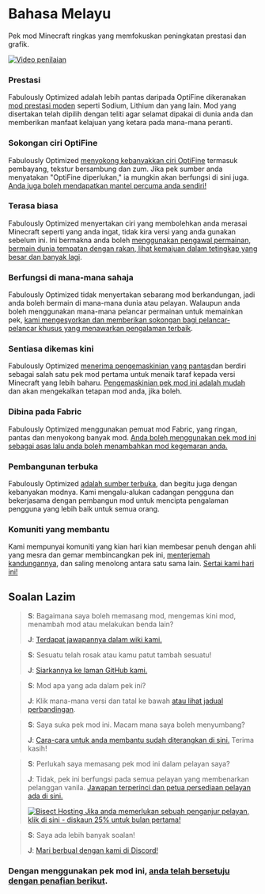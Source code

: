 # Bahasa Melayu

Pek mod Minecraft ringkas yang memfokuskan peningkatan prestasi dan grafik.

[![Video penilaian](https://img.youtube.com/vi/bb8G9X5Q_4I/hqdefault.jpg)](https://www.youtube.com/watch?v=bb8G9X5Q_4I)

### Prestasi

Fabulously Optimized adalah lebih pantas daripada OptiFine dikeranakan [mod prestasi moden][1] seperti Sodium, Lithium dan yang lain. Mod yang disertakan telah dipilih dengan teliti agar selamat dipakai di dunia anda dan memberikan manfaat kelajuan yang ketara pada mana-mana peranti.

### Sokongan ciri OptiFine

Fabulously Optimized [menyokong kebanyakkan ciri OptiFine][2] termasuk pembayang, tekstur bersambung dan zum. Jika pek sumber anda menyatakan "OptiFine diperlukan," ia mungkin akan berfungsi di sini juga. [Anda juga boleh mendapatkan mantel percuma anda sendiri!][3]

### Terasa biasa

Fabulously Optimized menyertakan ciri yang membolehkan anda merasai Minecraft seperti yang anda ingat, tidak kira versi yang anda gunakan sebelum ini. Ini bermakna anda boleh [ menggunakan pengawal permainan, bermain dunia tempatan dengan rakan, lihat kemajuan dalam tetingkap yang besar dan banyak lagi][4].

### Berfungsi di mana-mana sahaja

Fabulously Optimized tidak menyertakan sebarang mod berkandungan, jadi anda boleh bermain di mana-mana dunia atau pelayan. Walaupun anda boleh menggunakan mana-mana pelancar permainan untuk memainkan pek, [kami mengesyorkan dan memberikan sokongan bagi pelancar-pelancar khusus yang menawarkan pengalaman terbaik][5].

### Sentiasa dikemas kini

Fabulously Optimized [menerima pengemaskinian yang pantas][6]dan berdiri sebagai salah satu pek mod pertama untuk menaik taraf kepada versi Minecraft yang lebih baharu. [Pengemaskinian pek mod ini adalah mudah][7] dan akan mengekalkan tetapan mod anda, jika boleh.

### Dibina pada Fabric

Fabulously Optimized menggunakan pemuat mod Fabric, yang ringan, pantas dan menyokong banyak mod. [Anda boleh menggunakan pek mod ini sebagai asas lalu anda boleh menambahkan mod kegemaran anda.][8]

### Pembangunan terbuka

Fabulously Optimized [adalah sumber terbuka][9], dan begitu juga dengan kebanyakan modnya. Kami mengalu-alukan cadangan pengguna dan bekerjasama dengan pembangun mod untuk mencipta pengalaman pengguna yang lebih baik untuk semua orang.

### Komuniti yang membantu

Kami mempunyai komuniti yang kian hari kian membesar penuh dengan ahli yang mesra dan gemar membincangkan pek ini, [menterjemah kandungannya][10], dan saling menolong antara satu sama lain. [Sertai kami hari ini!][11]

## Soalan Lazim

> **S**: Bagaimana saya boleh memasang mod, mengemas kini mod, menambah mod atau melakukan benda lain?
> 
> **J**: [Terdapat jawapannya dalam wiki kami.][12]


> **S**: Sesuatu telah rosak atau kamu patut tambah sesuatu!
> 
> **J**: [Siarkannya ke laman GitHub kami.][9]


> **S**: Mod apa yang ada dalam pek ini?
> 
> **J**: Klik mana-mana versi dan tatal ke bawah [atau lihat jadual perbandingan][1].


> **S**: Saya suka pek mod ini. Macam mana saya boleh menyumbang?
> 
> **J**: [Cara-cara untuk anda membantu sudah diterangkan di sini.][13] Terima kasih!


> **S**: Perlukah saya memasang pek mod ini dalam pelayan saya?
> 
> **J**: Tidak, pek ini berfungsi pada semua pelayan yang membenarkan pelanggan vanila. [ Jawapan terperinci dan petua persediaan pelayan ada di sini.][14]
> 
> [![Bisect Hosting](https://i.ibb.co/gr9mSxW/image.png) Jika anda memerlukan sebuah penganjur pelayan, klik di sini - diskaun 25% untuk bulan pertama!][15]


> **S**: Saya ada lebih banyak soalan!
> 
> **J**: [Mari berbual dengan kami di Discord!][11]

### Dengan menggunakan pek mod ini, [anda telah bersetuju dengan penafian berikut][16].

[1]: https://github.com/Fabulously-Optimized/fabulously-optimized/blob/main/INCLUDED-MODS.md#smooth

[1]: https://github.com/Fabulously-Optimized/fabulously-optimized/blob/main/INCLUDED-MODS.md#smooth
[2]: https://wiki.download.fo/readme/give-up-optifine
[3]: https://wiki.download.fo/readme/free-cape
[4]: https://github.com/Fabulously-Optimized/fabulously-optimized/blob/main/INCLUDED-MODS.md#functional
[5]: https://github.com/Fabulously-Optimized/fabulously-optimized#downloads
[6]: https://download.fo/changelog
[7]: https://wiki.download.fo/readme/update-instructions
[8]: https://wiki.download.fo/readme/adding-more-mods
[9]: https://download.fo/github
[9]: https://download.fo/github
[10]: https://download.fo/translate
[11]: https://download.fo/discord
[11]: https://download.fo/discord
[12]: https://wiki.download.fo
[13]: https://download.fo/thanks
[14]: https://wiki.download.fo/readme/server-setup
[15]: https://download.fo/host
[16]: https://download.fo/terms
